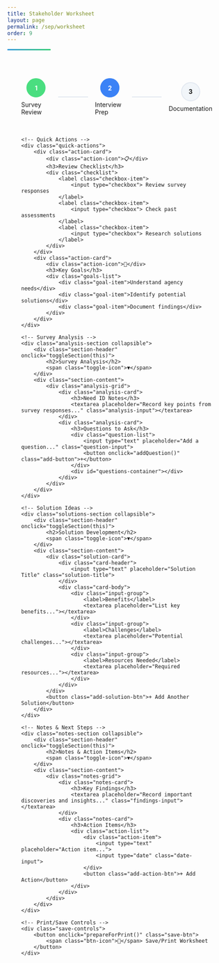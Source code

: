 ```yaml
---
title: Stakeholder Worksheet
layout: page
permalink: /sep/worksheet
order: 9
---
```


<div class="header-line"></div>

<div class="worksheet-container">
    <!-- Progress Tracker -->
    <div class="progress-section">
        <div class="progress-tracker">
            <div class="progress-step completed">
                <div class="step-number">1</div>
                <div class="step-label">Survey Review</div>
            </div>
            <div class="progress-line"></div>
            <div class="progress-step current">
                <div class="step-number">2</div>
                <div class="step-label">Interview Prep</div>
            </div>
            <div class="progress-line"></div>
            <div class="progress-step">
                <div class="step-number">3</div>
                <div class="step-label">Documentation</div>
            </div>
        </div>
    </div>

    <!-- Quick Actions -->
    <div class="quick-actions">
        <div class="action-card">
            <div class="action-icon">📋</div>
            <h3>Review Checklist</h3>
            <div class="checklist">
                <label class="checkbox-item">
                    <input type="checkbox"> Review survey responses
                </label>
                <label class="checkbox-item">
                    <input type="checkbox"> Check past assessments
                </label>
                <label class="checkbox-item">
                    <input type="checkbox"> Research solutions
                </label>
            </div>
        </div>
        <div class="action-card">
            <div class="action-icon">🎯</div>
            <h3>Key Goals</h3>
            <div class="goals-list">
                <div class="goal-item">Understand agency needs</div>
                <div class="goal-item">Identify potential solutions</div>
                <div class="goal-item">Document findings</div>
            </div>
        </div>
    </div>

    <!-- Survey Analysis -->
    <div class="analysis-section collapsible">
        <div class="section-header" onclick="toggleSection(this)">
            <h2>Survey Analysis</h2>
            <span class="toggle-icon">▼</span>
        </div>
        <div class="section-content">
            <div class="analysis-grid">
                <div class="analysis-card">
                    <h3>Need ID Notes</h3>
                    <textarea placeholder="Record key points from survey responses..." class="analysis-input"></textarea>
                </div>
                <div class="analysis-card">
                    <h3>Questions to Ask</h3>
                    <div class="question-list">
                        <input type="text" placeholder="Add a question..." class="question-input">
                        <button onclick="addQuestion()" class="add-button">+</button>
                    </div>
                    <div id="questions-container"></div>
                </div>
            </div>
        </div>
    </div>

    <!-- Solution Ideas -->
    <div class="solutions-section collapsible">
        <div class="section-header" onclick="toggleSection(this)">
            <h2>Solution Development</h2>
            <span class="toggle-icon">▼</span>
        </div>
        <div class="section-content">
            <div class="solution-card">
                <div class="card-header">
                    <input type="text" placeholder="Solution Title" class="solution-title">
                </div>
                <div class="card-body">
                    <div class="input-group">
                        <label>Benefits</label>
                        <textarea placeholder="List key benefits..."></textarea>
                    </div>
                    <div class="input-group">
                        <label>Challenges</label>
                        <textarea placeholder="Potential challenges..."></textarea>
                    </div>
                    <div class="input-group">
                        <label>Resources Needed</label>
                        <textarea placeholder="Required resources..."></textarea>
                    </div>
                </div>
            </div>
            <button class="add-solution-btn">+ Add Another Solution</button>
        </div>
    </div>

    <!-- Notes & Next Steps -->
    <div class="notes-section collapsible">
        <div class="section-header" onclick="toggleSection(this)">
            <h2>Notes & Action Items</h2>
            <span class="toggle-icon">▼</span>
        </div>
        <div class="section-content">
            <div class="notes-grid">
                <div class="notes-card">
                    <h3>Key Findings</h3>
                    <textarea placeholder="Record important discoveries and insights..." class="findings-input"></textarea>
                </div>
                <div class="notes-card">
                    <h3>Action Items</h3>
                    <div class="action-list">
                        <div class="action-item">
                            <input type="text" placeholder="Action item...">
                            <input type="date" class="date-input">
                        </div>
                        <button class="add-action-btn">+ Add Action</button>
                    </div>
                </div>
            </div>
        </div>
    </div>
    
    <!-- Print/Save Controls -->
    <div class="save-controls">
        <button onclick="prepareForPrint()" class="save-btn">
            <span class="btn-icon">💾</span> Save/Print Worksheet
        </button>
    </div>
</div>

<!-- Print-only content container -->
<div id="print-content" style="display: none;"></div>

<style>
.save-controls {
    position: fixed;
    bottom: 2rem;
    right: 2rem;
    z-index: 100;
}

.save-btn {
    background: #3b82f6;
    color: white;
    padding: 1rem 2rem;
    border: none;
    border-radius: 0.5rem;
    cursor: pointer;
    display: flex;
    align-items: center;
    gap: 0.5rem;
    box-shadow: 0 2px 4px rgba(0, 0, 0, 0.1);
    transition: all 0.3s ease;
}

.save-btn:hover {
    background: #2563eb;
    transform: translateY(-2px);
}

.btn-icon {
    font-size: 1.25rem;
}

@media print {
    .save-controls {
        display: none;
    }
    
    .worksheet-container {
        padding: 0;
    }

    .collapsible .section-content {
        display: block !important;
    }

    .toggle-icon {
        display: none;
    }

    textarea, input[type="text"] {
        border: none;
        padding: 0;
    }

    input[type="checkbox"] {
        -webkit-print-color-adjust: exact;
        color-adjust: exact;
    }
}
.worksheet-container {
    max-width: 1200px;
    margin: 0 auto;
    padding: 2rem;
}

.progress-section {
    margin-bottom: 3rem;
}

.progress-tracker {
    display: flex;
    align-items: center;
    justify-content: space-between;
    margin: 2rem 0;
}

.progress-step {
    display: flex;
    flex-direction: column;
    align-items: center;
    position: relative;
    flex: 1;
}

.step-number {
    width: 40px;
    height: 40px;
    border-radius: 50%;
    background: #f1f5f9;
    border: 2px solid #e2e8f0;
    display: flex;
    align-items: center;
    justify-content: center;
    font-weight: bold;
    margin-bottom: 0.5rem;
    transition: all 0.3s ease;
}

.progress-step.completed .step-number {
    background: #4ade80;
    border-color: #4ade80;
    color: white;
}

.progress-step.current .step-number {
    background: #3b82f6;
    border-color: #3b82f6;
    color: white;
    animation: pulse 2s infinite;
}

.progress-line {
    flex: 1;
    height: 2px;
    background: #e2e8f0;
    margin: 0 1rem;
}

.quick-actions {
    display: grid;
    grid-template-columns: repeat(auto-fit, minmax(250px, 1fr));
    gap: 1.5rem;
    margin-bottom: 2rem;
}

.action-card {
    background: white;
    border-radius: 0.75rem;
    padding: 1.5rem;
    box-shadow: 0 2px 4px rgba(0, 0, 0, 0.1);
    transition: transform 0.2s ease;
}

.action-card:hover {
    transform: translateY(-2px);
}

.action-icon {
    font-size: 2rem;
    margin-bottom: 1rem;
}

.checkbox-item {
    display: flex;
    align-items: center;
    gap: 0.5rem;
    margin-bottom: 0.5rem;
    cursor: pointer;
}

.goals-list {
    display: flex;
    flex-direction: column;
    gap: 0.5rem;
}

.goal-item {
    background: #f8fafc;
    padding: 0.75rem;
    border-radius: 0.5rem;
    font-size: 0.875rem;
}

.collapsible {
    background: white;
    border-radius: 0.75rem;
    margin-bottom: 1.5rem;
    box-shadow: 0 2px 4px rgba(0, 0, 0, 0.1);
    overflow: hidden;
}

.section-header {
    padding: 1.5rem;
    cursor: pointer;
    display: flex;
    justify-content: space-between;
    align-items: center;
    background: #f8fafc;
}

.section-content {
    padding: 1.5rem;
    display: none;
}

.section-content.active {
    display: block;
}

.analysis-grid {
    display: grid;
    grid-template-columns: repeat(auto-fit, minmax(300px, 1fr));
    gap: 1.5rem;
}

.analysis-card {
    background: #f8fafc;
    padding: 1.5rem;
    border-radius: 0.5rem;
}

textarea, input[type="text"] {
    width: 100%;
    padding: 0.75rem;
    border: 1px solid #e2e8f0;
    border-radius: 0.375rem;
    margin: 0.5rem 0;
    font-family: inherit;
}

.question-list {
    display: flex;
    gap: 0.5rem;
    margin-bottom: 1rem;
}

.add-button {
    padding: 0.5rem 1rem;
    background: #3b82f6;
    color: white;
    border: none;
    border-radius: 0.375rem;
    cursor: pointer;
}

.solution-card {
    background: #f8fafc;
    border-radius: 0.5rem;
    margin-bottom: 1.5rem;
    overflow: hidden;
}

.card-header {
    background: #f1f5f9;
    padding: 1rem;
}

.card-body {
    padding: 1.5rem;
}

.input-group {
    margin-bottom: 1rem;
}

.input-group label {
    display: block;
    margin-bottom: 0.5rem;
    font-weight: 500;
}

.add-solution-btn {
    width: 100%;
    padding: 1rem;
    background: #3b82f6;
    color: white;
    border: none;
    border-radius: 0.375rem;
    cursor: pointer;
    margin-top: 1rem;
}

.notes-grid {
    display: grid;
    grid-template-columns: repeat(auto-fit, minmax(300px, 1fr));
    gap: 1.5rem;
}

.action-list {
    display: flex;
    flex-direction: column;
    gap: 1rem;
}

.action-item {
    display: flex;
    gap: 0.5rem;
}

.date-input {
    width: auto;
}

@keyframes pulse {
    0% {
        box-shadow: 0 0 0 0 rgba(59, 130, 246, 0.5);
    }
    70% {
        box-shadow: 0 0 0 10px rgba(59, 130, 246, 0);
    }
    100% {
        box-shadow: 0 0 0 0 rgba(59, 130, 246, 0);
    }
}

@media (max-width: 768px) {
    .worksheet-container {
        padding: 1rem;
    }
    
    .progress-tracker {
        flex-direction: column;
        gap: 1rem;
    }
    
    .progress-line {
        width: 2px;
        height: 20px;
        margin: 0;
    }
}

.header-line {
    height: 3px;
    background: linear-gradient(to right, #3498db, #2ecc71);
    margin-top: 0.5rem;
    border-radius: 2px;
    width: 100px;
}
</style>

<script>
function toggleSection(header) {
    const content = header.nextElementSibling;
    const icon = header.querySelector('.toggle-icon');
    content.classList.toggle('active');
    icon.style.transform = content.classList.contains('active') ? 'rotate(180deg)' : '';
}

function addQuestion() {
    const input = document.querySelector('.question-input');
    const container = document.getElementById('questions-container');
    if (input.value.trim()) {
        const questionDiv = document.createElement('div');
        questionDiv.className = 'goal-item';
        questionDiv.textContent = input.value;
        container.appendChild(questionDiv);
        input.value = '';
    }
}

document.querySelectorAll('input[type="checkbox"]').forEach(checkbox => {
    checkbox.addEventListener('change', function() {
        if (this.checked) {
            this.parentElement.style.textDecoration = 'line-through';
            this.parentElement.style.opacity = '0.7';
        } else {
            this.parentElement.style.textDecoration = 'none';
            this.parentElement.style.opacity = '1';
        }
    });
});

document.querySelector('.add-solution-btn').addEventListener('click', function() {
    const template = document.querySelector('.solution-card').cloneNode(true);
    template.querySelectorAll('input, textarea').forEach(input => input.value = '');
    this.insertAdjacentElement('beforebegin', template);
});

document.querySelector('.add-action-btn').addEventListener('click', function() {
    const template = document.querySelector('.action-item').cloneNode(true);
    template.querySelectorAll('input').forEach(input => input.value = '');
    this.insertAdjacentElement('beforebegin', template);
});

function prepareForPrint() {
    // Gather all input values
    const worksheetData = {
        checkboxes: Array.from(document.querySelectorAll('input[type="checkbox"]')).map(cb => ({
            label: cb.parentElement.textContent.trim(),
            checked: cb.checked
        })),
        textareas: Array.from(document.querySelectorAll('textarea')).map(ta => ({
            label: ta.previousElementSibling ? ta.previousElementSibling.textContent : 'Notes',
            value: ta.value
        })),
        textInputs: Array.from(document.querySelectorAll('input[type="text"]')).map(input => ({
            label: input.placeholder,
            value: input.value
        })),
        dateInputs: Array.from(document.querySelectorAll('input[type="date"]')).map(input => ({
            label: 'Due Date',
            value: input.value
        }))
    };

    // Save to localStorage
    localStorage.setItem('worksheetData', JSON.stringify(worksheetData));

    // Print the page
    window.print();
}

// Load saved data when page loads
document.addEventListener('DOMContentLoaded', () => {
    const savedData = localStorage.getItem('worksheetData');
    if (savedData) {
        const data = JSON.parse(savedData);
        
        // Restore checkboxes
        data.checkboxes.forEach(item => {
            const checkbox = Array.from(document.querySelectorAll('input[type="checkbox"]'))
                .find(cb => cb.parentElement.textContent.trim() === item.label);
            if (checkbox) checkbox.checked = item.checked;
        });
        
        // Restore textareas
        data.textareas.forEach(item => {
            const textarea = Array.from(document.querySelectorAll('textarea'))
                .find(ta => ta.previousElementSibling && ta.previousElementSibling.textContent === item.label);
            if (textarea) textarea.value = item.value;
        });
        
        // Restore text inputs
        data.textInputs.forEach(item => {
            const input = Array.from(document.querySelectorAll('input[type="text"]'))
                .find(inp => inp.placeholder === item.label);
            if (input) input.value = item.value;
        });
        
        // Restore date inputs
        data.dateInputs.forEach(item => {
            const input = document.querySelector('input[type="date"]');
            if (input) input.value = item.value;
        });
    }
});
</script>